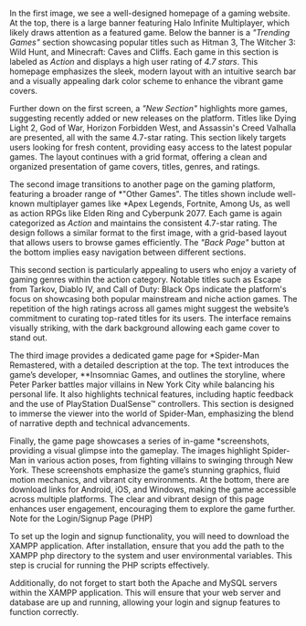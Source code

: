 In the first image, we see a well-designed homepage of a gaming website. At the top, there is a large banner featuring Halo Infinite Multiplayer, which likely draws attention as a featured game. Below the banner is a *"Trending Games"* section showcasing popular titles such as Hitman 3, The Witcher 3: Wild Hunt, and Minecraft: Caves and Cliffs. Each game in this section is labeled as *Action* and displays a high user rating of *4.7 stars*. This homepage emphasizes the sleek, modern layout with an intuitive search bar and a visually appealing dark color scheme to enhance the vibrant game covers.

Further down on the first screen, a *"New Section"* highlights more games, suggesting recently added or new releases on the platform. Titles like Dying Light 2, God of War, Horizon Forbidden West, and Assassin's Creed Valhalla are presented, all with the same 4.7-star rating. This section likely targets users looking for fresh content, providing easy access to the latest popular games. The layout continues with a grid format, offering a clean and organized presentation of game covers, titles, genres, and ratings.

The second image transitions to another page on the gaming platform, featuring a broader range of *"Other Games". The titles shown include well-known multiplayer games like *Apex Legends, Fortnite, Among Us, as well as action RPGs like Elden Ring and Cyberpunk 2077. Each game is again categorized as *Action* and maintains the consistent 4.7-star rating. The design follows a similar format to the first image, with a grid-based layout that allows users to browse games efficiently. The *"Back Page"* button at the bottom implies easy navigation between different sections.

This second section is particularly appealing to users who enjoy a variety of gaming genres within the action category. Notable titles such as Escape from Tarkov, Diablo IV, and Call of Duty: Black Ops indicate the platform's focus on showcasing both popular mainstream and niche action games. The repetition of the high ratings across all games might suggest the website’s commitment to curating top-rated titles for its users. The interface remains visually striking, with the dark background allowing each game cover to stand out.

The third image provides a dedicated game page for *Spider-Man Remastered, with a detailed description at the top. The text introduces the game’s developer, **Insomniac Games, and outlines the storyline, where Peter Parker battles major villains in New York City while balancing his personal life. It also highlights technical features, including haptic feedback and the use of PlayStation DualSense™ controllers. This section is designed to immerse the viewer into the world of Spider-Man, emphasizing the blend of narrative depth and technical advancements.

Finally, the game page showcases a series of in-game *screenshots, providing a visual glimpse into the gameplay. The images highlight Spider-Man in various action poses, from fighting villains to swinging through New York. These screenshots emphasize the game’s stunning graphics, fluid motion mechanics, and vibrant city environments. At the bottom, there are download links for Android, iOS, and Windows, making the game accessible across multiple platforms. The clear and vibrant design of this page enhances user engagement, encouraging them to explore the game further.
Note for the Login/Signup Page (PHP)

To set up the login and signup functionality, you will need to download the XAMPP application. After installation, ensure that you add the path to the XAMPP php directory to the system and user environmental variables. This step is crucial for running the PHP scripts effectively.

Additionally, do not forget to start both the Apache and MySQL servers within the XAMPP application. This will ensure that your web server and database are up and running, allowing your login and signup features to function correctly.

